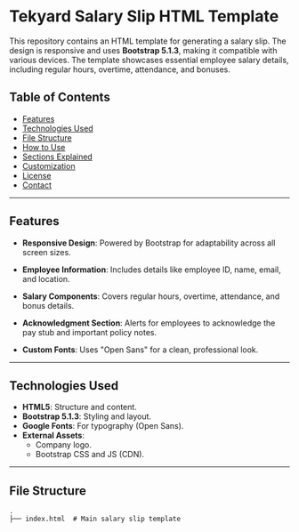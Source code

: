 # Tekyard Salary Slip HTML Template

This repository contains an HTML template for generating a salary slip. The design is responsive and uses **Bootstrap 5.1.3**, making it compatible with various devices. The template showcases essential employee salary details, including regular hours, overtime, attendance, and bonuses.

## Table of Contents

- [Features](#features)
- [Technologies Used](#technologies-used)
- [File Structure](#file-structure)
- [How to Use](#how-to-use)
- [Sections Explained](#sections-explained)
- [Customization](#customization)
- [License](#license)
- [Contact](#contact)

---

## Features

- **Responsive Design**:
  Powered by Bootstrap for adaptability across all screen sizes.

- **Employee Information**:
  Includes details like employee ID, name, email, and location.

- **Salary Components**:
  Covers regular hours, overtime, attendance, and bonus details.

- **Acknowledgment Section**:
  Alerts for employees to acknowledge the pay stub and important policy notes.

- **Custom Fonts**:
  Uses "Open Sans" for a clean, professional look.

---

## Technologies Used

- **HTML5**: Structure and content.
- **Bootstrap 5.1.3**: Styling and layout.
- **Google Fonts**: For typography (Open Sans).
- **External Assets**: 
  - Company logo.
  - Bootstrap CSS and JS (CDN).

---

## File Structure

```plaintext
.
├── index.html  # Main salary slip template
